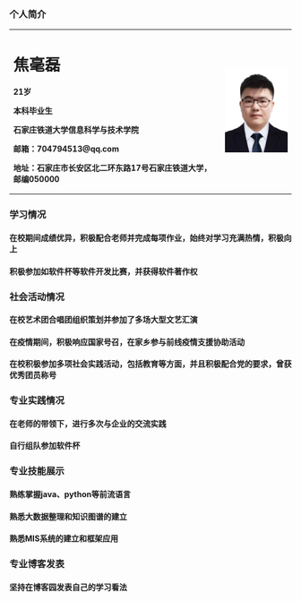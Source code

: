 ### 个人简介
<table>
  <tr>
    <td width="75%">
      <h1>焦毫磊</h1>
      <p><b>21岁</b></p>
      <p><b>本科毕业生</b></p>
      <p><b>石家庄铁道大学信息科学与技术学院</b></p>
      <p><b>邮箱：704794513@qq.com</b></p>
      <p><b>地址：石家庄市长安区北二环东路17号石家庄铁道大学，邮编050000</b></p>
    </td>
    <td width="25%">
      <img src="/lizeyu.JPG" width="100%">   
    </td>
  </tr>
</table>

### 学习情况

#### 在校期间成绩优异，积极配合老师并完成每项作业，始终对学习充满热情，积极向上
#### 积极参加如软件杯等软件开发比赛，并获得软件著作权

### 社会活动情况

#### 在校艺术团合唱团组织策划并参加了多场大型文艺汇演
#### 在疫情期间，积极响应国家号召，在家乡参与前线疫情支援协助活动
#### 在校积极参加多项社会实践活动，包括教育等方面，并且积极配合党的要求，曾获优秀团员称号

### 专业实践情况

#### 在老师的带领下，进行多次与企业的交流实践
#### 自行组队参加软件杯


### 专业技能展示

#### 熟练掌握java、python等前流语言
#### 熟悉大数据整理和知识图谱的建立
#### 熟悉MIS系统的建立和框架应用

### 专业博客发表

#### 坚持在博客园发表自己的学习看法
